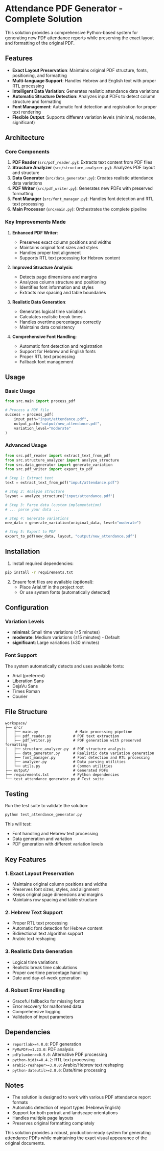 # Attendance PDF Generator - Complete Solution

This solution provides a comprehensive Python-based system for generating new PDF attendance reports while preserving the exact layout and formatting of the original PDF.

## Features

- **Exact Layout Preservation**: Maintains original PDF structure, fonts, positioning, and formatting
- **Multi-language Support**: Handles Hebrew and English text with proper RTL processing
- **Intelligent Data Variation**: Generates realistic attendance data variations
- **Automatic Structure Detection**: Analyzes input PDFs to detect column structure and formatting
- **Font Management**: Automatic font detection and registration for proper text rendering
- **Flexible Output**: Supports different variation levels (minimal, moderate, significant)

## Architecture

### Core Components

1. **PDF Reader** (`src/pdf_reader.py`): Extracts text content from PDF files
2. **Structure Analyzer** (`src/structure_analyzer.py`): Analyzes PDF layout and structure
3. **Data Generator** (`src/data_generator.py`): Creates realistic attendance data variations
4. **PDF Writer** (`src/pdf_writer.py`): Generates new PDFs with preserved formatting
5. **Font Manager** (`src/font_manager.py`): Handles font detection and RTL text processing
6. **Main Processor** (`src/main.py`): Orchestrates the complete pipeline

### Key Improvements Made

1. **Enhanced PDF Writer**:
   - Preserves exact column positions and widths
   - Maintains original font sizes and styles
   - Handles proper text alignment
   - Supports RTL text processing for Hebrew content

2. **Improved Structure Analysis**:
   - Detects page dimensions and margins
   - Analyzes column structure and positioning
   - Identifies font information and styles
   - Extracts row spacing and table boundaries

3. **Realistic Data Generation**:
   - Generates logical time variations
   - Calculates realistic break times
   - Handles overtime percentages correctly
   - Maintains data consistency

4. **Comprehensive Font Handling**:
   - Automatic font detection and registration
   - Support for Hebrew and English fonts
   - Proper RTL text processing
   - Fallback font management

## Usage

### Basic Usage

```python
from src.main import process_pdf

# Process a PDF file
success = process_pdf(
    input_path="input/attendance.pdf",
    output_path="output/new_attendance.pdf",
    variation_level="moderate"
)
```

### Advanced Usage

```python
from src.pdf_reader import extract_text_from_pdf
from src.structure_analyzer import analyze_structure
from src.data_generator import generate_variation
from src.pdf_writer import export_to_pdf

# Step 1: Extract text
text = extract_text_from_pdf("input/attendance.pdf")

# Step 2: Analyze structure
layout = analyze_structure("input/attendance.pdf")

# Step 3: Parse data (custom implementation)
# ... parse your data ...

# Step 4: Generate variations
new_data = generate_variation(original_data, level="moderate")

# Step 5: Export to PDF
export_to_pdf(new_data, layout, "output/new_attendance.pdf")
```

## Installation

1. Install required dependencies:
```bash
pip install -r requirements.txt
```

2. Ensure font files are available (optional):
   - Place Arial.ttf in the project root
   - Or use system fonts (automatically detected)

## Configuration

### Variation Levels

- **minimal**: Small time variations (±5 minutes)
- **moderate**: Medium variations (±15 minutes) - Default
- **significant**: Large variations (±30 minutes)

### Font Support

The system automatically detects and uses available fonts:
- Arial (preferred)
- Liberation Sans
- DejaVu Sans
- Times Roman
- Courier

## File Structure

```
workspace/
├── src/
│   ├── main.py                 # Main processing pipeline
│   ├── pdf_reader.py          # PDF text extraction
│   ├── pdf_writer.py          # PDF generation with preserved formatting
│   ├── structure_analyzer.py  # PDF structure analysis
│   ├── data_generator.py      # Realistic data variation generation
│   ├── font_manager.py        # Font detection and RTL processing
│   ├── analyzer.py            # Data parsing utilities
│   └── utils.py               # Common utilities
├── output/                    # Generated PDFs
├── requirements.txt           # Python dependencies
└── test_attendance_generator.py # Test suite
```

## Testing

Run the test suite to validate the solution:

```bash
python test_attendance_generator.py
```

This will test:
- Font handling and Hebrew text processing
- Data generation and variation
- PDF generation with different variation levels

## Key Features

### 1. Exact Layout Preservation
- Maintains original column positions and widths
- Preserves font sizes, styles, and alignment
- Keeps original page dimensions and margins
- Maintains row spacing and table structure

### 2. Hebrew Text Support
- Proper RTL text processing
- Automatic font detection for Hebrew content
- Bidirectional text algorithm support
- Arabic text reshaping

### 3. Realistic Data Generation
- Logical time variations
- Realistic break time calculations
- Proper overtime percentage handling
- Date and day-of-week generation

### 4. Robust Error Handling
- Graceful fallbacks for missing fonts
- Error recovery for malformed data
- Comprehensive logging
- Validation of input parameters

## Dependencies

- `reportlab>=4.0.0`: PDF generation
- `PyMuPDF>=1.23.0`: PDF analysis
- `pdfplumber>=0.9.0`: Alternative PDF processing
- `python-bidi>=0.4.2`: RTL text processing
- `arabic-reshaper>=3.0.0`: Arabic/Hebrew text reshaping
- `python-dateutil>=2.8.0`: Date/time processing

## Notes

- The solution is designed to work with various PDF attendance report formats
- Automatic detection of report types (Hebrew/English)
- Support for both portrait and landscape orientations
- Handles multiple page layouts
- Preserves original formatting completely

This solution provides a robust, production-ready system for generating attendance PDFs while maintaining the exact visual appearance of the original documents.